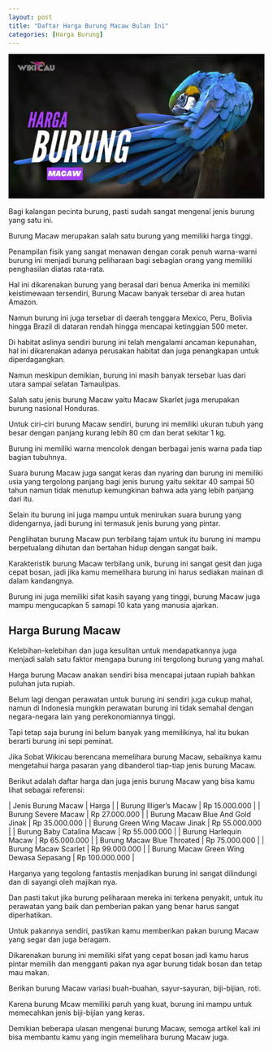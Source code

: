 ```yaml
---
layout: post
title: "Daftar Harga Burung Macaw Bulan Ini"
categories: [Harga Burung]
---
```


![](/images/harga-burung-macaw.webp)

Bagi kalangan pecinta burung, pasti sudah sangat mengenal jenis burung yang satu ini.

Burung Macaw merupakan salah satu burung yang memiliki harga tinggi.

Penampilan fisik yang sangat menawan dengan corak penuh warna-warni burung ini menjadi burung peliharaan bagi sebagian orang yang memiliki penghasilan diatas rata-rata.

Hal ini dikarenakan burung yang berasal dari benua Amerika ini memiliki keistimewaan tersendiri, Burung Macaw banyak tersebar di area hutan Amazon.

Namun burung ini juga tersebar di daerah tenggara Mexico, Peru, Bolivia hingga Brazil di dataran rendah hingga mencapai ketinggian 500 meter.

Di habitat aslinya sendiri burung ini telah mengalami ancaman kepunahan, hal ini dikarenakan adanya perusakan habitat dan juga penangkapan untuk diperdagangkan.

Namun meskipun demikian, burung ini masih banyak tersebar luas dari utara sampai selatan Tamaulipas.

Salah satu jenis burung Macaw yaitu Macaw Skarlet juga merupakan burung nasional Honduras.

Untuk ciri-ciri burung Macaw sendiri, burung ini memiliki ukuran tubuh yang besar dengan panjang kurang lebih 80 cm dan berat sekitar 1 kg.

Burung ini memiliki warna mencolok dengan berbagai jenis warna pada tiap bagian tubuhnya.

Suara burung Macaw juga sangat keras dan nyaring dan burung ini memiliki usia yang tergolong panjang bagi jenis burung yaitu sekitar 40 sampai 50 tahun namun tidak menutup kemungkinan bahwa ada yang lebih panjang dari itu.

Selain itu burung ini juga mampu untuk menirukan suara burung yang didengarnya, jadi burung ini termasuk jenis burung yang pintar.

Penglihatan burung Macaw pun terbilang tajam untuk itu burung ini mampu berpetualang dihutan dan bertahan hidup dengan sangat baik.

Karakteristik burung Macaw terbilang unik, burung ini sangat gesit dan juga cepat bosan, jadi jika kamu memelihara burung ini harus sediakan mainan di dalam kandangnya.

Burung ini juga memiliki sifat kasih sayang yang tinggi, burung Macaw juga mampu mengucapkan 5 samapi 10 kata yang manusia ajarkan.

## Harga Burung Macaw

Kelebihan-kelebihan dan juga kesulitan untuk mendapatkannya juga menjadi salah satu faktor mengapa burung ini tergolong burung yang mahal.

Harga burung Macaw anakan sendiri bisa mencapai jutaan rupiah bahkan puluhan juta rupiah.

Belum lagi dengan perawatan untuk burung ini sendiri juga cukup mahal, namun di Indonesia mungkin perawatan burung ini tidak semahal dengan negara-negara lain yang perekonomiannya tinggi.

Tapi tetap saja burung ini belum banyak yang memilikinya, hal itu bukan berarti burung ini sepi peminat.

Jika Sobat Wikicau berencana memelihara burung Macaw, sebaiknya kamu mengetahui harga pasaran yang dibanderol tiap-tiap jenis burung Macaw.

Berikut adalah daftar harga dan juga jenis burung Macaw yang bisa kamu lihat sebagai referensi:

| Jenis Burung Macaw | Harga |
| Burung Illiger’s Macaw | Rp 15.000.000 |
| Burung Severe Macaw | Rp 27.000.000 |
| Burung Macaw Blue And Gold Jinak | Rp 35.000.000 |
| Burung Green Wing Macaw Jinak | Rp 55.000.000 |
| Burung Baby Catalina Macaw | Rp 55.000.000 |
| Burung Harlequin Macaw | Rp 65.000.000 |
| Burung Macaw Blue Throated | Rp 75.000.000 |
| Burung Macaw Scarlet | Rp 99.000.000 |
| Burung Macaw Green Wing Dewasa Sepasang | Rp 100.000.000 |

Harganya yang tegolong fantastis menjadikan burung ini sangat dilindungi dan di sayangi oleh majikan nya.

Dan pasti takut jika burung peliharaan mereka ini terkena penyakit, untuk itu perawatan yang baik dan pemberian pakan yang benar harus sangat diperhatikan.

Untuk pakannya sendiri, pastikan kamu memberikan pakan burung Macaw yang segar dan juga beragam.

Dikarenakan burung ini memiliki sifat yang cepat bosan jadi kamu harus pintar memilih dan mengganti pakan nya agar burung tidak bosan dan tetap mau makan.

Berikan burung Macaw variasi buah-buahan, sayur-sayuran, biji-bijian, roti.

Karena burung Mcaw memiliki paruh yang kuat, burung ini mampu untuk memecahkan jenis biji-bijian yang keras.

Demikian beberapa ulasan mengenai burung Macaw, semoga artikel kali ini bisa membantu kamu yang ingin memelihara burung Macaw juga.